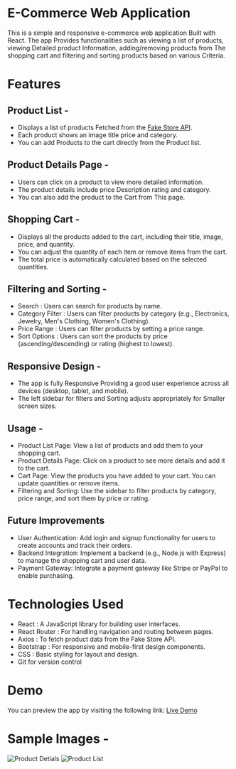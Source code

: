 # E-Commerce Web Application

This is a simple and responsive e-commerce web application Built with React. The app Provides functionalities such as viewing a list of products, viewing Detailed product Information, adding/removing products from The shopping cart and filtering and sorting products based on various Criteria.

# Features

## Product List -
- Displays a list of products Fetched from the [Fake Store API](https://api.escuelajs.co/api/v1/products).
- Each product shows an image title price and category.
- You can add Products to the cart directly from the Product list.

## Product Details Page -
- Users can click on a product to view more detailed information.
- The product details include price Description rating and category.
- You can also add the product to the Cart from This page.

## Shopping Cart -
- Displays all the products added to the cart, including their title, image, price, and quantity.
- You can adjust the quantity of each item or remove items from the cart.
- The total price is automatically calculated based on the selected quantities.

## Filtering and Sorting -
- Search : Users can search for products by name.
- Category Filter : Users can filter products by category (e.g., Electronics, Jewelry, Men's Clothing, Women's Clothing).
- Price Range : Users can filter products by setting a price range.
- Sort Options : Users can sort the products by price (ascending/descending) or rating (highest to lowest).

##  Responsive Design -
- The app is fully Responsive Providing a good user experience across all devices (desktop, tablet, and mobile).
- The left sidebar for filters and Sorting adjusts appropriately for Smaller screen sizes.

## Usage - 
- Product List Page: View a list of products and add them to your shopping cart.
- Product Details Page: Click on a product to see more details and add it to the cart.
- Cart Page: View the products you have added to your cart. You can update quantities or remove items.
- Filtering and Sorting: Use the sidebar to filter products by category, price range, and sort them by price or rating.

## Future Improvements
- User Authentication: Add login and signup functionality for users to create accounts and track their orders.
- Backend Integration: Implement a backend (e.g., Node.js with Express) to manage the shopping cart and user data.
- Payment Gateway: Integrate a payment gateway like Stripe or PayPal to enable purchasing.

# Technologies Used

- React : A JavaScript library for building user interfaces.
- React Router : For handling navigation and routing between pages.
- Axios : To fetch product data from the Fake Store API.
- Bootstrap : For responsive and mobile-first design components.
- CSS : Basic styling for layout and design.
- Git for version control

# Demo

You can preview the app by visiting the following link: [Live Demo]()

# Sample Images -
![Product Detials]()
![Product List]()